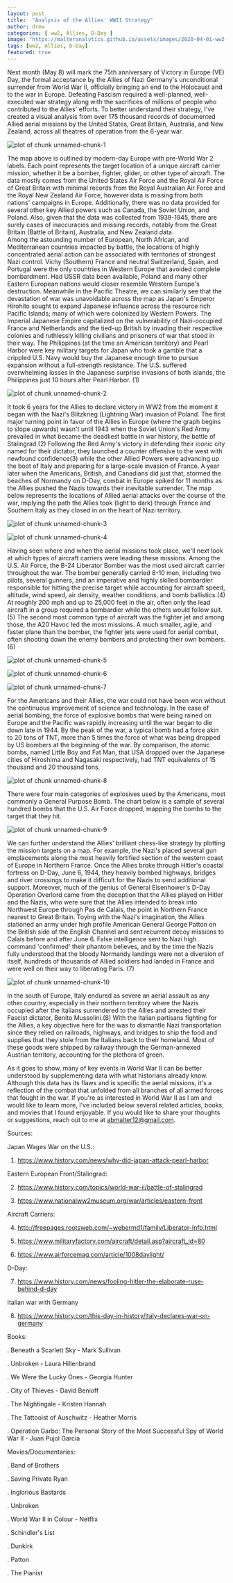 ```yaml
---
layout: post
title:  "Analysis of the Allies' WWII Strategy"
author: drew
categories: [ ww2, Allies, D-Day ]
image: "https://malteranalytics.github.io/assets/images/2020-04-01-ww2-strategy/image1-eto_map.PNG"
tags: [ww2, Allies, D-Day]
featured: true
---
```

  
  
Next month (May 8) will mark the 75th anniversary of Victory in Europe (VE) Day, the formal acceptance by the Allies of Nazi Germany's unconditional surrender from World War II, officially bringing an end to the Holocaust and to the war in Europe.  Defeating Fascism required a well-planned, well-executed war strategy along with the sacrifices of millions of people who contributed to the Allies' efforts.  To better understand their strategy, I've created a visual analysis from over 175 thousand records of documented Allied aerial missions by the United States, Great Britain, Australia, and New Zealand, across all theatres of operation from the 6-year war.   


![plot of chunk unnamed-chunk-1](/assets/images/2020-04-01-ww2-strategy/image1-eto_map.PNG)  


The map above is outlined by modern-day Europe with pre-World War 2 labels. Each point represents the target location of a unique aircraft carrier mission, whether it be a bomber, fighter, glider, or other type of aircraft.  The data mostly comes from the United States Air Force and the Royal Air Force of Great Britain with minimal records from the Royal Australian Air Force and the Royal New Zealand Air Force, however data is missing from both nations' campaigns in Europe.  Additionally, there was no data provided for several other key Allied powers such as Canada, the Soviet Union, and Poland.  Also, given that the data was collected from 1939-1945, there are surely cases of inaccuracies and missing records, notably from the Great Britain (Battle of Britain), Australia, and New Zealand data.  
Among the astounding number of European, North African, and Mediterranean countries impacted by battle, the locations of highly concentrated aerial action can be associated with territories of strongest Nazi control.  Vichy (Southern) France and neutral Switzerland, Spain, and Portugal were the only countries in Western Europe that avoided complete bombardment.  Had USSR data been available, Poland and many other Eastern European nations would closer resemble Western Europe's destruction. 
Meanwhile in the Pacific Theatre, we can similarly see that the devastation of war was unavoidable across the map as Japan's Emperor Hirohito sought to expand Japanese influence across the resource rich Pacific Islands; many of which were colonized by Western Powers.  The Imperial Japanese Empire capitalized on the vulnerability of Nazi-occupied France and Netherlands and the tied-up British by invading their respective colonies and ruthlessly killing civilians and prisoners of war that stood in their way.  The Philippines (at the time an American territory) and Pearl Harbor were key military targets for Japan who took a gamble that a crippled U.S. Navy would buy the Japanese enough time to pursue expansion without a full-strength resistance.  The U.S. suffered overwhelming losses in the Japanese surprise invasions of both islands, the Philippines just 10 hours after Pearl Harbor. (1)


![plot of chunk unnamed-chunk-2](/assets/images/2020-04-01-ww2-strategy/image2-pto_map.PNG)


It took 6 years for the Allies to declare victory in WW2 from the moment it began with the Nazi's Blitzkrieg (Lightning War) invasion of Poland.  The first major turning point in favor of the Allies in Europe (where the graph begins to slope upwards) wasn't until 1943 when the Soviet Union's Red Army prevailed in what became the deadliest battle in war history, the battle of Stalingrad.(2)  Following the Red Army's victory in defending their iconic city named for their dictator, they launched a counter offensive to the west with newfound confidence(3) while the other Allied Powers were advancing up the boot of Italy and preparing for a large-scale invasion of France.  A year later when the Americans, British, and Canadians did just that, stormed the beaches of Normandy on D-Day, combat in Europe spiked for 11 months as the Allies pushed the Nazis towards their inevitable surrender.  The map below represents the locations of Allied aerial attacks over the course of the war, implying the path the Allies took (light to dark) through France and Southern Italy as they closed in on the heart of Nazi territory. 


![plot of chunk unnamed-chunk-3](/assets/images/2020-04-01-ww2-strategy/image3-timeline.PNG)

![plot of chunk unnamed-chunk-4](/assets/images/2020-04-01-ww2-strategy/image4-timeline_map.PNG)


Having seen where and when the aerial missions took place, we'll next look at which types of aircraft carriers were leading these missions.  Among the U.S. Air Force, the B-24 Liberator Bomber was the most used aircraft carrier throughout the war.  The bomber generally carried 8-10 men, including two pilots, several gunners, and an imperative and highly skilled bombardier responsible for hitting the precise target while accounting for aircraft speed, altitude, wind speed, air density, weather conditions, and bomb ballistics.(4)  At roughly 200 mph and up to 25,000 feet in the air, often only the lead aircraft in a group required a bombardier while the others would follow suit.(5)
The second most common type of aircraft was the fighter jet and among those, the A20 Havoc led the most missions.  A much smaller, agile, and faster plane than the bomber, the fighter jets were used for aerial combat, often shooting down the enemy bombers and protecting their own bombers.(6)



![plot of chunk unnamed-chunk-5](/assets/images/2020-04-01-ww2-strategy/image5-aircrafts.png)


![plot of chunk unnamed-chunk-6](/assets/images/2020-04-01-ww2-strategy/image6-aircraft_barchart.png)


![plot of chunk unnamed-chunk-7](/assets/images/2020-04-01-ww2-strategy/image7_aircraft_timeline.png)



For the Americans and their Allies, the war could not have been won without the continuous improvement of science and technology.  In the case of aerial bombing, the force of explosive bombs that were being rained on Europe and the Pacific was rapidly increasing until the war began to die down late in 1944.  By the peak of the war, a typical bomb had a force akin to 20 tons of TNT, more than 5 times the force of what was being dropped by US bombers at the beginning of the war.   By comparison, the atomic bombs, named Little Boy and Fat Man, that USA dropped over the Japanese cities of Hiroshima and Nagasaki respectively, had TNT equivalents of 15 thousand and 20 thousand tons. 


![plot of chunk unnamed-chunk-8](/assets/images/2020-04-01-ww2-strategy/image8_explosives_barchart.png)




There were four main categories of explosives used by the Americans, most commonly a General Purpose Bomb.  The chart below is a sample of several hundred bombs that the U.S. Air Force dropped, mapping the bombs to the target that they hit.  


![plot of chunk unnamed-chunk-9](/assets/images/2020-04-01-ww2-strategy/image9_explosive_targets.png)





We can further understand the Allies' brilliant chess-like strategy by plotting the mission targets on a map.  For example, the Nazi's placed several gun emplacements along the most heavily fortified section of the western coast of Europe in Northern France.  Once the Allies broke through Hitler's coastal fortress on D-Day, June 6, 1944, they heavily bombed highways, bridges and river crossings to make it difficult for the Nazis to send additional support.  Moreover, much of the genius of General Eisenhower's D-Day Operation Overlord came from the deception that the Allies played on Hitler and the Nazis, who were sure that the Allies intended to break into Northwest Europe through Pas de Calais, the point in Northern France nearest to Great Britain.  Toying with the Nazi's imagination, the Allies stationed an army under high profile American General George Patton on the British side of the English Channel and sent recurrent decoy missions to Calais before and after June 6.   False intelligence sent to Nazi high command 'confirmed' their phantom believes, and by the time the Nazis fully understood that the bloody Normandy landings were not a diversion of itself, hundreds of thousands of Allied soldiers had landed in France and were well on their way to liberating Paris. (7)


![plot of chunk unnamed-chunk-10](/assets/images/2020-04-01-ww2-strategy/image10_target_map.png)



In the south of Europe, Italy endured as severe an aerial assault as any other country, especially in their northern territory where the Nazis occupied after the Italians surrendered to the Allies and arrested their Fascist dictator, Benito Mussolini.(8)  With the Italian partisans fighting for the Allies, a key objective here for the was to dismantle Nazi transportation since they relied on railroads, highways, and bridges to ship the food and supplies that they stole from the Italians back to their homeland.  Most of these goods were shipped by railway through the German-annexed Austrian territory, accounting for the plethora of green. 




As it goes to show, many of key events in World War II can be better understood by supplementing data with what historians already know.  Although this data has its flaws and is specific the aerial missions, it's a reflection of the combat that unfolded from all branches of all armed forces that fought in the war.  If you're as interested in World War II as I am and would like to learn more, I've included below several related articles, books, and movies that I found enjoyable.  If you would like to share your thoughts or suggestions, reach out to me at abmalter12@gmail.com.



</b>Sources:</b>

Japan Wages War on the U.S.:

1.	https://www.history.com/news/why-did-japan-attack-pearl-harbor

Eastern European Front/Stalingrad: 

2.	https://www.history.com/topics/world-war-ii/battle-of-stalingrad

3.	https://www.nationalww2museum.org/war/articles/eastern-front

Aircraft Carriers: 

4.	http://freepages.rootsweb.com/~webermd1/family/Liberator-Info.html

5.	https://www.militaryfactory.com/aircraft/detail.asp?aircraft_id=80

6.	https://www.airforcemag.com/article/1008daylight/

D-Day:

7.	https://www.history.com/news/fooling-hitler-the-elaborate-ruse-behind-d-day

Italian war with Germany

8.	https://www.history.com/this-day-in-history/italy-declares-war-on-germany

</b>Books:</b>

.	Beneath a Scarlett Sky - Mark Sullivan

.	Unbroken - Laura Hillenbrand

.	We Were the Lucky Ones - Georgia Hunter

.	City of Thieves - David Benioff

.	The Nightingale - Kristen Hannah

.	The Tattooist of Auschwitz - Heather Morris

.	Operation Garbo: The Personal Story of the Most Successful Spy of World War II - Juan Pujol Garcia


</b>Movies/Documentaries:</b>

.	Band of Brothers

.	Saving Private Ryan

.	Inglorious Bastards

.	Unbroken

.	World War II in Colour - Netflix

.	Schindler's List

.	Dunkirk

.	Patton

.	The Pianist 
